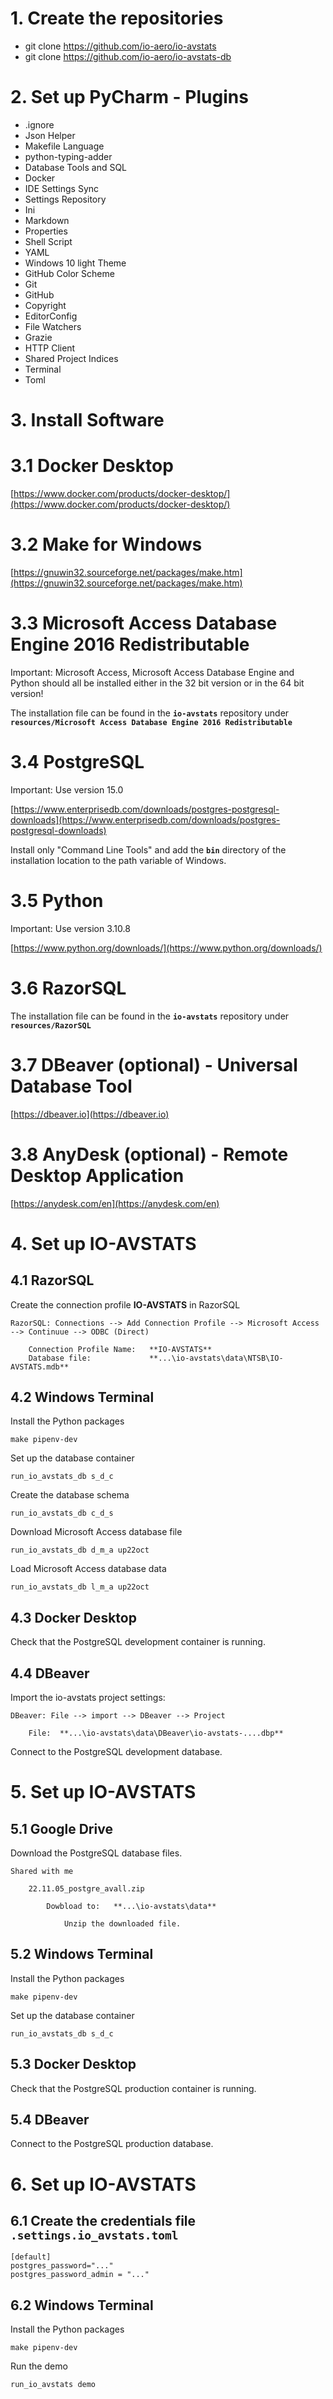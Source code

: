 # 1. Create the repositories

* git clone https://github.com/io-aero/io-avstats
* git clone https://github.com/io-aero/io-avstats-db

# 2. Set up PyCharm - Plugins

* .ignore
* Json Helper
* Makefile Language
* python-typing-adder
* Database Tools and SQL
* Docker
* IDE Settings Sync
* Settings Repository
* Ini
* Markdown
* Properties
* Shell Script
* YAML
* Windows 10 light Theme
* GitHub Color Scheme
* Git
* GitHub
* Copyright
* EditorConfig
* File Watchers
* Grazie
* HTTP Client
* Shared Project Indices
* Terminal
* Toml

<div style="page-break-after: always;"></div>

# 3. Install Software

# 3.1 Docker Desktop

[https://www.docker.com/products/docker-desktop/](https://www.docker.com/products/docker-desktop/)

# 3.2 Make for Windows

[https://gnuwin32.sourceforge.net/packages/make.htm](https://gnuwin32.sourceforge.net/packages/make.htm)

# 3.3 Microsoft Access Database Engine 2016 Redistributable

Important: Microsoft Access, Microsoft Access Database Engine and Python should all be installed either in the 32 bit version or in the 64 bit version!

The installation file can be found in the **`io-avstats`** repository under **`resources/Microsoft Access Database Engine 2016 Redistributable`**

# 3.4 PostgreSQL

Important: Use version 15.0

[https://www.enterprisedb.com/downloads/postgres-postgresql-downloads](https://www.enterprisedb.com/downloads/postgres-postgresql-downloads)

Install only "Command Line Tools" and add the **`bin`** directory of the installation location to the path variable of Windows.

# 3.5 Python

Important: Use version 3.10.8

[https://www.python.org/downloads/](https://www.python.org/downloads/)

# 3.6 RazorSQL

The installation file can be found in the **`io-avstats`** repository under **`resources/RazorSQL`**

<div style="page-break-after: always;"></div>

# 3.7 DBeaver (optional) - Universal Database Tool

[https://dbeaver.io](https://dbeaver.io)

# 3.8 AnyDesk (optional) - Remote Desktop Application

[https://anydesk.com/en](https://anydesk.com/en)

# 4. Set up **IO-AVSTATS**

## 4.1 RazorSQL

Create the connection profile **IO-AVSTATS** in RazorSQL

    RazorSQL: Connections --> Add Connection Profile --> Microsoft Access --> Continuue --> ODBC (Direct)

        Connection Profile Name:   **IO-AVSTATS**
        Database file:             **...\io-avstats\data\NTSB\IO-AVSTATS.mdb**

## 4.2 Windows Terminal

Install the Python packages

    make pipenv-dev

Set up the database container

    run_io_avstats_db s_d_c

Create the database schema

    run_io_avstats_db c_d_s

Download Microsoft Access database file

    run_io_avstats_db d_m_a up22oct

Load Microsoft Access database data

    run_io_avstats_db l_m_a up22oct

## 4.3 Docker Desktop

Check that the PostgreSQL development container is running.

## 4.4 DBeaver

Import the io-avstats project settings:

    DBeaver: File --> import --> DBeaver --> Project

        File:  **...\io-avstats\data\DBeaver\io-avstats-....dbp**

Connect to the PostgreSQL development database.

# 5. Set up **IO-AVSTATS**

## 5.1 Google Drive

Download the PostgreSQL database files.

    Shared with me

        22.11.05_postgre_avall.zip

            Dowbload to:   **...\io-avstats\data**

                Unzip the downloaded file.

## 5.2 Windows Terminal

Install the Python packages

    make pipenv-dev

Set up the database container

    run_io_avstats_db s_d_c

## 5.3 Docker Desktop

Check that the PostgreSQL production container is running.

## 5.4 DBeaver

Connect to the PostgreSQL production database.

# 6. Set up **IO-AVSTATS**

## 6.1 Create the credentials file **`.settings.io_avstats.toml`**

    [default]
    postgres_password="..."
    postgres_password_admin = "..."

## 6.2 Windows Terminal

Install the Python packages

    make pipenv-dev

Run the demo

    run_io_avstats demo
